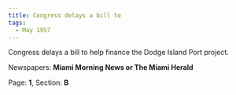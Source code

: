 ```yaml
---  
title: Congress delays a bill to  
tags:  
  - May 1957  
---  
```

  
Congress delays a bill to help finance the Dodge Island Port project.  
  
Newspapers: **Miami Morning News or The Miami Herald**  
  
Page: **1**, Section: **B** 
